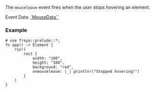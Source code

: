 The `mouseleave` event fires when the user stops hovering an element.

Event Data: [`MouseData``](crate::events::MouseData)

### Example

```rust, no_run
# use freya::prelude::*;
fn app() -> Element {
    rsx!(
        rect {
            width: "100",
            height: "100",
            background: "red",
            onmouseleave: |_| println!("Stopped hovering!")
        }
    )
}
```
